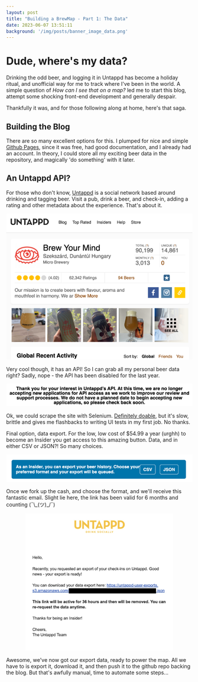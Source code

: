 ```yaml
---
layout: post
title: "Building a BrewMap - Part 1: The Data"
date: 2023-06-07 13:51:11
background: '/img/posts/banner_image_data.png'
---
```


# Dude, where's my data?

Drinking the odd beer, and logging it in Untappd has become a holiday ritual,
and unofficial way for me to track where I've been in the world.
A simple question of _How can I see that on a map?_ led me to start this blog, 
attempt some shocking front-end development and generally despair.

Thankfully it was, and for those following along at home, here's that saga. 


## Building the Blog
There are so many excellent options for this.
I plumped for nice and simple [Github Pages](https://pages.github.com/), since it was free,
had good documentation, and I already had an account. 
In theory, I could store all my exciting beer data in the repository, and magically 'do something' with it later.


## An Untappd API?

For those who don't know, [Untappd](https://untappd.com/) is a social network based
around drinking and tagging beer. Visit a pub, drink a beer, and check-in, adding a
rating and other metadata about the experience. That's about it. 

![untappd_brewery_page.png](/img/posts/untappd_brewery_page.png)

Very cool though, it has an API! So I can grab all my personal beer data right? 
Sadly, nope - the API has been disabled for the last year.

![api_down.png](/img/posts/api_down.png)

Ok, we could scrape the site with Selenium. [Definitely doable](https://medium.com/left-join/handling-website-buttons-in-selenium-2bb587af965f),
but it's slow, brittle and gives me flashbacks to writing UI tests in my first job. No thanks.

Final option, data export. For the low, low cost of $54.99 a year (urghh) to become an Insider
you get access to this amazing button. Data, and in either CSV or JSON?! So many choices.

![untappd_export_button.png](/img/posts/untappd_export_button.png)

Once we fork up the cash, and choose the format, and we'll receive this fantastic email. 
Slight lie here, the link has been valid for 6 months and counting (¯\\\_(ツ)_/¯)

<p style="text-align: center;">
    <img alt="untappd_email.jpg" height="auto" src="/img/posts/untappd_email.jpg" width="400"/>
</p>


Awesome, we've now got our export data, ready to power the map. All we have to is export it, download it,
and then push it to the github repo backing the blog. But that's awfully manual, time to automate some steps...
